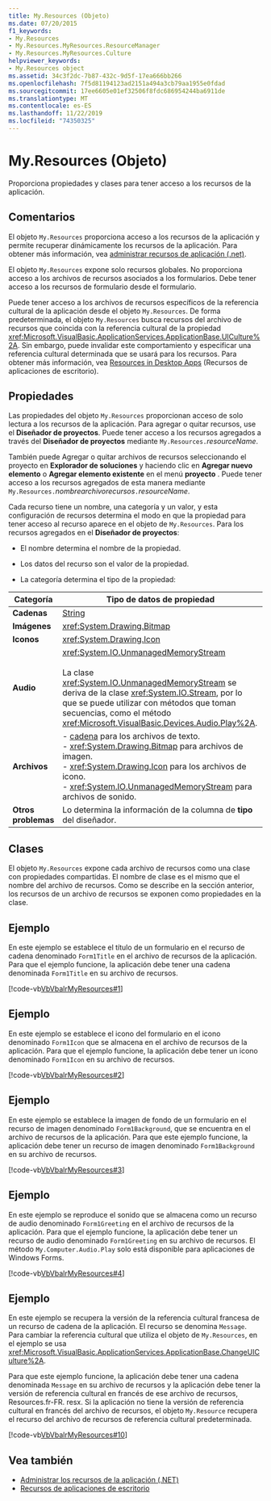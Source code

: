```yaml
---
title: My.Resources (Objeto)
ms.date: 07/20/2015
f1_keywords:
- My.Resources
- My.Resources.MyResources.ResourceManager
- My.Resources.MyResources.Culture
helpviewer_keywords:
- My.Resources object
ms.assetid: 34c3f2dc-7b87-432c-9d5f-17ea666bb266
ms.openlocfilehash: 7f5d81194123ad2151a494a3cb79aa1955e0fdad
ms.sourcegitcommit: 17ee6605e01ef32506f8fdc686954244ba6911de
ms.translationtype: MT
ms.contentlocale: es-ES
ms.lasthandoff: 11/22/2019
ms.locfileid: "74350325"
---
```

# <a name="myresources-object"></a>My.Resources (Objeto)
Proporciona propiedades y clases para tener acceso a los recursos de la aplicación.  
  
## <a name="remarks"></a>Comentarios  
 El objeto `My.Resources` proporciona acceso a los recursos de la aplicación y permite recuperar dinámicamente los recursos de la aplicación. Para obtener más información, vea [administrar recursos de aplicación (.net)](/visualstudio/ide/managing-application-resources-dotnet).  
  
 El objeto `My.Resources` expone solo recursos globales. No proporciona acceso a los archivos de recursos asociados a los formularios. Debe tener acceso a los recursos de formulario desde el formulario.  
  
 Puede tener acceso a los archivos de recursos específicos de la referencia cultural de la aplicación desde el objeto `My.Resources`. De forma predeterminada, el objeto `My.Resources` busca recursos del archivo de recursos que coincida con la referencia cultural de la propiedad <xref:Microsoft.VisualBasic.ApplicationServices.ApplicationBase.UICulture%2A>. Sin embargo, puede invalidar este comportamiento y especificar una referencia cultural determinada que se usará para los recursos. Para obtener más información, vea [Resources in Desktop Apps](../../../framework/resources/index.md) (Recursos de aplicaciones de escritorio).  
  
## <a name="properties"></a>Propiedades  
 Las propiedades del objeto `My.Resources` proporcionan acceso de solo lectura a los recursos de la aplicación. Para agregar o quitar recursos, use el **Diseñador de proyectos**. Puede tener acceso a los recursos agregados a través del **Diseñador de proyectos** mediante `My.Resources.`*resourceName*.  
  
 También puede Agregar o quitar archivos de recursos seleccionando el proyecto en **Explorador de soluciones** y haciendo clic en **Agregar nuevo elemento** o **Agregar elemento existente** en el menú **proyecto** . Puede tener acceso a los recursos agregados de esta manera mediante `My.Resources.`*nombrearchivorecursos*`.`*resourceName*.  
  
 Cada recurso tiene un nombre, una categoría y un valor, y esta configuración de recursos determina el modo en que la propiedad para tener acceso al recurso aparece en el objeto de `My.Resources`. Para los recursos agregados en el **Diseñador de proyectos**:  
  
- El nombre determina el nombre de la propiedad.  
  
- Los datos del recurso son el valor de la propiedad.  
  
- La categoría determina el tipo de la propiedad:  
  
|Categoría|Tipo de datos de propiedad|  
|---|---|  
|**Cadenas**|[String](../../../visual-basic/language-reference/data-types/string-data-type.md)|  
|**Imágenes**|<xref:System.Drawing.Bitmap>|  
|**Iconos**|<xref:System.Drawing.Icon>|  
|**Audio**|<xref:System.IO.UnmanagedMemoryStream><br /><br /> La clase <xref:System.IO.UnmanagedMemoryStream> se deriva de la clase <xref:System.IO.Stream>, por lo que se puede utilizar con métodos que toman secuencias, como el método <xref:Microsoft.VisualBasic.Devices.Audio.Play%2A>.|  
|**Archivos**|-   [cadena](../../../visual-basic/language-reference/data-types/string-data-type.md) para los archivos de texto.<br />-   <xref:System.Drawing.Bitmap> para archivos de imagen.<br />-   <xref:System.Drawing.Icon> para los archivos de icono.<br />-   <xref:System.IO.UnmanagedMemoryStream> para archivos de sonido.|  
|**Otros problemas**|Lo determina la información de la columna de **tipo** del diseñador.|  
  
## <a name="classes"></a>Clases  
 El objeto `My.Resources` expone cada archivo de recursos como una clase con propiedades compartidas. El nombre de clase es el mismo que el nombre del archivo de recursos. Como se describe en la sección anterior, los recursos de un archivo de recursos se exponen como propiedades en la clase.  
  
## <a name="example"></a>Ejemplo  
 En este ejemplo se establece el título de un formulario en el recurso de cadena denominado `Form1Title` en el archivo de recursos de la aplicación. Para que el ejemplo funcione, la aplicación debe tener una cadena denominada `Form1Title` en su archivo de recursos.  
  
 [!code-vb[VbVbalrMyResources#1](~/samples/snippets/visualbasic/VS_Snippets_VBCSharp/VbVbalrMyResources/VB/Form1.vb#1)]  
  
## <a name="example"></a>Ejemplo  
 En este ejemplo se establece el icono del formulario en el icono denominado `Form1Icon` que se almacena en el archivo de recursos de la aplicación. Para que el ejemplo funcione, la aplicación debe tener un icono denominado `Form1Icon` en su archivo de recursos.  
  
 [!code-vb[VbVbalrMyResources#2](~/samples/snippets/visualbasic/VS_Snippets_VBCSharp/VbVbalrMyResources/VB/Form1.vb#2)]  
  
## <a name="example"></a>Ejemplo  
 En este ejemplo se establece la imagen de fondo de un formulario en el recurso de imagen denominado `Form1Background`, que se encuentra en el archivo de recursos de la aplicación. Para que este ejemplo funcione, la aplicación debe tener un recurso de imagen denominado `Form1Background` en su archivo de recursos.  
  
 [!code-vb[VbVbalrMyResources#3](~/samples/snippets/visualbasic/VS_Snippets_VBCSharp/VbVbalrMyResources/VB/Form1.vb#3)]  
  
## <a name="example"></a>Ejemplo  
 En este ejemplo se reproduce el sonido que se almacena como un recurso de audio denominado `Form1Greeting` en el archivo de recursos de la aplicación. Para que el ejemplo funcione, la aplicación debe tener un recurso de audio denominado `Form1Greeting` en su archivo de recursos. El método `My.Computer.Audio.Play` solo está disponible para aplicaciones de Windows Forms.  
  
 [!code-vb[VbVbalrMyResources#4](~/samples/snippets/visualbasic/VS_Snippets_VBCSharp/VbVbalrMyResources/VB/Form1.vb#4)]  
  
## <a name="example"></a>Ejemplo  
 En este ejemplo se recupera la versión de la referencia cultural francesa de un recurso de cadena de la aplicación. El recurso se denomina `Message`. Para cambiar la referencia cultural que utiliza el objeto de `My.Resources`, en el ejemplo se usa <xref:Microsoft.VisualBasic.ApplicationServices.ApplicationBase.ChangeUICulture%2A>.  
  
 Para que este ejemplo funcione, la aplicación debe tener una cadena denominada `Message` en su archivo de recursos y la aplicación debe tener la versión de referencia cultural en francés de ese archivo de recursos, Resources.fr-FR. resx. Si la aplicación no tiene la versión de referencia cultural en francés del archivo de recursos, el objeto `My.Resource` recupera el recurso del archivo de recursos de referencia cultural predeterminada.  
  
 [!code-vb[VbVbalrMyResources#10](~/samples/snippets/visualbasic/VS_Snippets_VBCSharp/VbVbalrMyResources/VB/Form1.vb#10)]  
  
## <a name="see-also"></a>Vea también

- [Administrar los recursos de la aplicación (.NET)](/visualstudio/ide/managing-application-resources-dotnet)
- [Recursos de aplicaciones de escritorio](../../../framework/resources/index.md)
